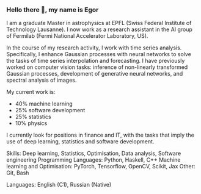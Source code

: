 ### Hello there 👋, my name is Egor

I am a graduate Master in astrophysics at EPFL (Swiss Federal Institute of Technology Lausanne). I now work as a research assistant in the AI group of Fermilab (Fermi National Accelerator Laboratory, US).

In the course of my research activity, I work with time series analysis. Specifically, I enhance Gaussian processes with neural networks to solve the tasks of time series interpolation and forecasting. I have previously worked on computer vision tasks: inference of non-linearly transformed Gaussian processes, development of generative neural networks, and spectral analysis of images.

My current work is:
 - 40% machine learning
 - 25% software development
 - 25% statistics
 - 10% physics

I currently look for positions in finance and IT, with the tasks that imply the use of deep learning, statistics and software development.

Skills: Deep learning, Statistics, Optimisation, Data analysis, Software engineering
Programming Languages: Python, Haskell, C++
Machine learning and Optimisation: PyTorch, Tensorflow, OpenCV, Scikit, Jax
Other: Git, Bash


Languages: English (C1), Russian (Native)

<!--
**egorssed/egorssed** is a ✨ _special_ ✨ repository because its `README.md` (this file) appears on your GitHub profile.

Here are some ideas to get you started:

- 🔭 I’m currently working on ...
- 🌱 I’m currently learning ...
- 👯 I’m looking to collaborate on ...
- 🤔 I’m looking for help with ...
- 💬 Ask me about ...
- 📫 How to reach me: ...
- 😄 Pronouns: ...
- ⚡ Fun fact: ...
-->
